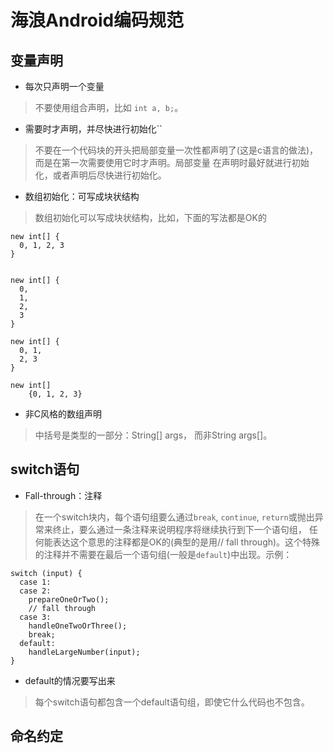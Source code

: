 # 海浪Android编码规范


## 变量声明


* 每次只声明一个变量

 > 不要使用组合声明，比如 `int a, b;`。

* 需要时才声明，并尽快进行初始化``
 > 不要在一个代码块的开头把局部变量一次性都声明了(这是c语言的做法)，而是在第一次需要使用它时才声明。局部变量    在声明时最好就进行初始化，或者声明后尽快进行初始化。

* 数组初始化：可写成块状结构
> 数组初始化可以写成块状结构，比如，下面的写法都是OK的
```
new int[] {
  0, 1, 2, 3
}


new int[] {
  0,
  1,
  2,
  3
}

new int[] {
  0, 1,
  2, 3
}

new int[]
    {0, 1, 2, 3}
```

* 非C风格的数组声明

>中括号是类型的一部分：String[] args， 而非String args[]。

## switch语句

* Fall-through：注释

> 在一个switch块内，每个语句组要么通过`break`, `continue`, `return`或抛出异常来终止，要么通过一条注释来说明程序将继续执行到下一个语句组， 任何能表达这个意思的注释都是OK的(典型的是用// fall through)。这个特殊的注释并不需要在最后一个语句组(一般是`default`)中出现。示例：

```
switch (input) {
  case 1:
  case 2:
    prepareOneOrTwo();
    // fall through
  case 3:
    handleOneTwoOrThree();
    break;
  default:
    handleLargeNumber(input);
}
```
* default的情况要写出来
> 每个switch语句都包含一个default语句组，即使它什么代码也不包含。

## 命名约定
